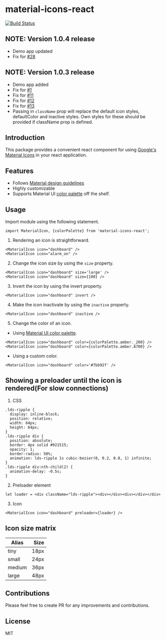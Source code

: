 # material-icons-react

[![Build Status](https://semaphoreci.com/api/v1/logtrace/material-icons-react/branches/master/shields_badge.svg)](https://semaphoreci.com/logtrace/material-icons-react)

## NOTE: Version 1.0.4 release

* Demo app updated
* Fix for [#28](https://github.com/logtrace/material-icons-react/issues/28)

## NOTE: Version 1.0.3 release

* Demo app added
* Fix for [#1](https://github.com/logtrace/material-icons-react/issues/1)
* Fix for [#11](https://github.com/logtrace/material-icons-react/issues/11)
* Fix for [#12](https://github.com/logtrace/material-icons-react/issues/12)
* Fix for [#13](https://github.com/logtrace/material-icons-react/issues/13)
* Passing in `className` prop will replace the default icon styles, defaultColor and inactive styles. Own styles for these should be provided if className prop is defined.

## Introduction

This package provides a convenient react component for using [Google's Material Icons](https://material.io/icons/) in your react application.

## Features

* Follows [Material design guidelines](https://google.github.io/material-design-icons/#icon-font-for-the-web)
* Highly customizable
* Supports Material UI [color palette](https://www.materialui.co/colors) off the shelf.

## Usage

Import module using the following statement.

```
import MaterialIcon, {colorPalette} from 'material-icons-react';
```

1. Rendering an icon is straightforward.

```
<MaterialIcon icon="dashboard" />
<MaterialIcon icon="alarm_on" />
```
2. Change the icon size by using the `size` property.

```
<MaterialIcon icon="dashboard" size='large' />
<MaterialIcon icon="dashboard" size={100} />
```
3. Invert the icon by using the invert property.
```
<MaterialIcon icon="dashboard" invert />
```
4. Make the icon inactivate by using the `inactive` property.
```
<MaterialIcon icon="dashboard" inactive />
```
5. Change the color of an icon.
* Using [Material UI color palette](https://www.materialui.co/colors).
```
<MaterialIcon icon="dashboard" color={colorPalette.amber._200} />
<MaterialIcon icon="dashboard" color={colorPalette.amber.A700} />
```
* Using a custom color.
```
<MaterialIcon icon="dashboard" color='#7bb92f' />
```

## Showing a preloader until the icon is rendered(For slow connections)
1. CSS

```
.lds-ripple {
  display: inline-block;
  position: relative;
  width: 64px;
  height: 64px;
}
.lds-ripple div {
  position: absolute;
  border: 4px solid #921515;
  opacity: 1;
  border-radius: 50%;
  animation: lds-ripple 1s cubic-bezier(0, 0.2, 0.8, 1) infinite;
}
.lds-ripple div:nth-child(2) {
  animation-delay: -0.5s;
}
```

2. Preloader element

```
let loader = <div className="lds-ripple"><div></div><div></div></div>
```

3. Icon

```
<MaterialIcon icon="dashboard" preloader={loader} />
```

## Icon size matrix
| Alias | Size |
|-------|-----:|
| tiny  | 18px |
| small | 24px |
| medium| 36px |
| large | 48px |

## Contributions

Please feel free to create PR for any improvements and contributions.

## License

MIT
